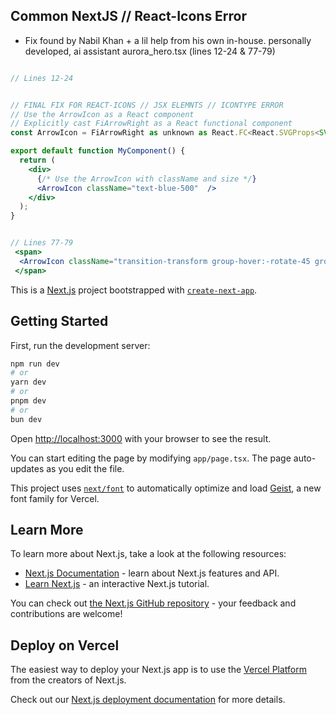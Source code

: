 ## Common NextJS // React-Icons Error

- Fix found by Nabil Khan + a lil help from his own in-house. personally developed, ai assistant
  aurora_hero.tsx
  (lines 12-24 & 77-79)

`````````jsx

// Lines 12-24


// FINAL FIX FOR REACT-ICONS // JSX ELEMNTS // ICONTYPE ERROR
// Use the ArrowIcon as a React component
// Explicitly cast FiArrowRight as a React functional component
const ArrowIcon = FiArrowRight as unknown as React.FC<React.SVGProps<SVGSVGElement>>;

export default function MyComponent() {
  return (
    <div>
      {/* Use the ArrowIcon with className and size */}
      <ArrowIcon className="text-blue-500"  />
    </div>
  );
}


// Lines 77-79
 <span>
  <ArrowIcon className="transition-transform group-hover:-rotate-45 group-active:-rotate-12" />
 </span>

`````````




This is a [Next.js](https://nextjs.org) project bootstrapped with [`create-next-app`](https://nextjs.org/docs/app/api-reference/cli/create-next-app).

## Getting Started

First, run the development server:

```bash
npm run dev
# or
yarn dev
# or
pnpm dev
# or
bun dev
`````````

Open [http://localhost:3000](http://localhost:3000) with your browser to see the result.

You can start editing the page by modifying `app/page.tsx`. The page auto-updates as you edit the file.

This project uses [`next/font`](https://nextjs.org/docs/app/building-your-application/optimizing/fonts) to automatically optimize and load [Geist](https://vercel.com/font), a new font family for Vercel.

## Learn More

To learn more about Next.js, take a look at the following resources:

- [Next.js Documentation](https://nextjs.org/docs) - learn about Next.js features and API.
- [Learn Next.js](https://nextjs.org/learn) - an interactive Next.js tutorial.

You can check out [the Next.js GitHub repository](https://github.com/vercel/next.js) - your feedback and contributions are welcome!

## Deploy on Vercel

The easiest way to deploy your Next.js app is to use the [Vercel Platform](https://vercel.com/new?utm_medium=default-template&filter=next.js&utm_source=create-next-app&utm_campaign=create-next-app-readme) from the creators of Next.js.

Check out our [Next.js deployment documentation](https://nextjs.org/docs/app/building-your-application/deploying) for more details.
